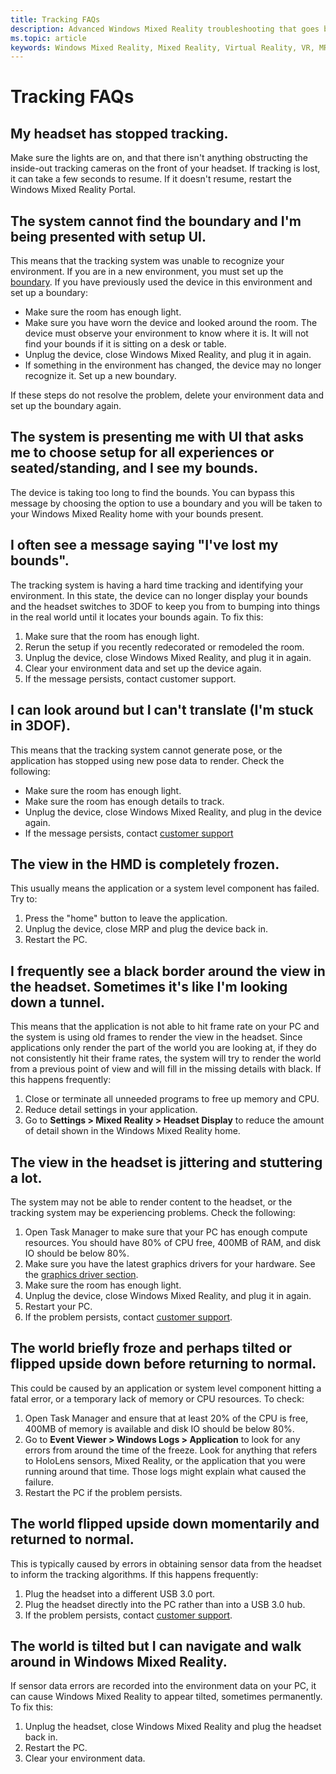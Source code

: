```yaml
---
title: Tracking FAQs
description: Advanced Windows Mixed Reality troubleshooting that goes beyond our standard consumer support documentation.
ms.topic: article
keywords: Windows Mixed Reality, Mixed Reality, Virtual Reality, VR, MR, Troubleshoot, Errors, Help, Support, Tracking
---
```



# Tracking FAQs

## My headset has stopped tracking.

Make sure the lights are on, and that there isn't anything obstructing the inside-out tracking cameras on the front of your headset. If tracking is lost, it can take a few seconds to resume. If it doesn't resume, restart the Windows Mixed Reality Portal. 

## The system cannot find the boundary and I'm being presented with setup UI.

This means that the tracking system was unable to recognize your environment. If you are in a new environment, you must set up the [boundary](https://docs.microsoft.com/windows/mixed-reality/enthusiast-guide/set-up-windows-mixed-reality#set-up-your-room-boundary). If you have previously used the device in this environment and set up a boundary:
* Make sure the room has enough light.
* Make sure you have worn the device and looked around the room. The device must observe your environment to know where it is. It will not find your bounds if it is sitting on a desk or table.
* Unplug the device, close Windows Mixed Reality, and plug it in again.
* If something in the environment has changed, the device may no longer recognize it. Set up a new boundary.

If these steps do not resolve the problem, delete your environment data and set up the boundary again.

## The system is presenting me with UI that asks me to choose setup for all experiences or seated/standing, and I see my bounds.

The device is taking too long to find the bounds. You can bypass this message by choosing the option to use a boundary and you will be taken to your Windows Mixed Reality home with your bounds present.

## I often see a message saying "I've lost my bounds".

The tracking system is having a hard time tracking and identifying your environment. In this state, the device can no longer display your bounds and the headset switches to 3DOF to keep you from to bumping into things in the real world until it locates your bounds again. To fix this:
1. Make sure that the room has enough light.
2. Rerun the setup if you recently redecorated or remodeled the room.
3. Unplug the device, close Windows Mixed Reality, and plug it in again.
4. Clear your environment data and set up the device again.
5. If the message persists, contact customer support.

## I can look around but I can't translate (I'm stuck in 3DOF).

This means that the tracking system cannot generate pose, or the application has stopped using new pose data to render. Check the following:
* Make sure the room has enough light.
* Make sure the room has enough details to track.
* Unplug the device, close Windows Mixed Reality, and plug in the device again.
* If the message persists, contact [customer support](https://support.microsoft.com/)

## The view in the HMD is completely frozen.

This usually means the application or a system level component has failed. Try to:
1. Press the "home" button to leave the application.
2. Unplug the device, close MRP and plug the device back in.
3. Restart the PC.

## I frequently see a black border around the view in the headset. Sometimes it's like I'm looking down a tunnel.

This means that the application is not able to hit frame rate on your PC and the system is using old frames to render the view in the headset. Since applications only render the part of the world you are looking at, if they do not consistently hit their frame rates, the system will try to render the world from a previous point of view and will fill in the missing details with black. If this happens frequently:
1. Close or terminate all unneeded programs to free up memory and CPU.
2. Reduce detail settings in your application.
3. Go to **Settings > Mixed Reality > Headset Display** to reduce the amount of detail shown in the Windows Mixed Reality home.

## The view in the headset is jittering and stuttering a lot.

The system may not be able to render content to the headset, or the tracking system may be experiencing problems. Check the following:
1. Open Task Manager to make sure that your PC has enough compute resources. You should have 80% of CPU free, 400MB of RAM, and disk IO should be below 80%.
2. Make sure you have the latest graphics drivers for your hardware. See the [graphics driver section](before-you-start.md#make-sure-you-have-a-compatible-graphics-driver).
3. Make sure the room has enough light.
4. Unplug the device, close Windows Mixed Reality, and plug it in again.
5. Restart your PC.
6. If the problem persists, contact [customer support](https://support.microsoft.com/).

## The world briefly froze and perhaps tilted or flipped upside down before returning to normal.

This could be caused by an application or system level component hitting a fatal error, or a temporary lack of memory or CPU resources. To check:
1. Open Task Manager and ensure that at least 20% of the CPU is free, 400MB of memory is available and disk IO should be below 80%.
2. Go to **Event Viewer > Windows Logs > Application** to look for any errors from around the time of the freeze. Look for anything that refers to HoloLens sensors, Mixed Reality, or the application that you were running around that time. Those logs might explain what caused the failure.
3. Restart the PC if the problem persists.

## The world flipped upside down momentarily and returned to normal.

This is typically caused by errors in obtaining sensor data from the headset to inform the tracking algorithms. If this happens frequently:
1. Plug the headset into a different USB 3.0 port.
2. Plug the headset directly into the PC rather than into a USB 3.0 hub.
3. If the problem persists, contact [customer support](https://support.microsoft.com/).

## The world is tilted but I can navigate and walk around in Windows Mixed Reality.

If sensor data errors are recorded into the environment data on your PC, it can cause Windows Mixed Reality to appear tilted, sometimes permanently. To fix this:
1. Unplug the headset, close Windows Mixed Reality and plug the headset back in.
2. Restart the PC.
3. Clear your environment data.


